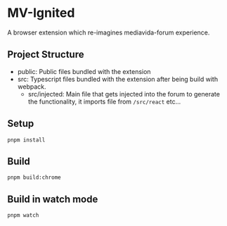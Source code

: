 # MV-Ignited

A browser extension which re-imagines mediavida-forum experience.

## Project Structure

- public: Public files bundled with the extension
- src: Typescript files bundled with the extension after being build with webpack.
  - src/injected: Main file that gets injected into the forum to generate the functionality, it imports file from `/src/react` etc...

## Setup

```
pnpm install
```

## Build

```
pnpm build:chrome
```

## Build in watch mode

```
pnpm watch
```
